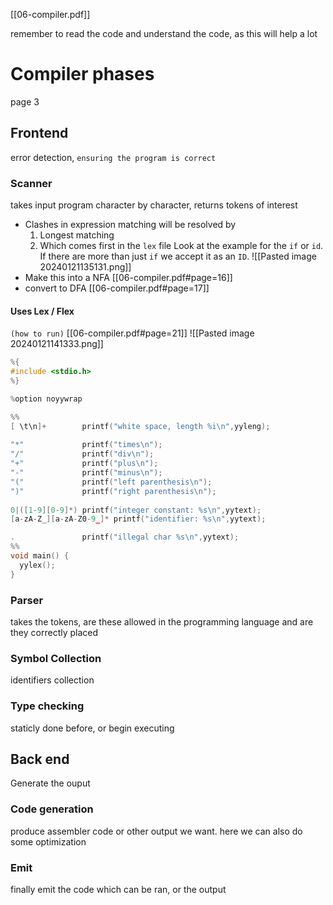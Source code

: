 [[06-compiler.pdf]]

remember to read the code and understand the code, as this will help a lot
# Compiler phases
page 3
## Frontend
error detection, `ensuring the program is correct`
### Scanner
takes input program character by character, returns tokens of interest
- Clashes in expression matching will be resolved by
	1. Longest matching
	2. Which comes first in the `lex` file
Look at the example for the `if` or `id`. If there are more than just `if` we accept it as an `ID`.
![[Pasted image 20240121135131.png]]
- Make this into a NFA
[[06-compiler.pdf#page=16]]
- convert to DFA
[[06-compiler.pdf#page=17]]
#### Uses Lex / Flex
`(how to run)` [[06-compiler.pdf#page=21]]
![[Pasted image 20240121141333.png]]
```c
%{
#include <stdio.h>
%}

%option noyywrap

%%
[ \t\n]+        printf("white space, length %i\n",yyleng);
 
"*"             printf("times\n");
"/"             printf("div\n");
"+"             printf("plus\n");
"-"             printf("minus\n");
"("             printf("left parenthesis\n");
")"             printf("right parenthesis\n");
 
0|([1-9][0-9]*) printf("integer constant: %s\n",yytext);
[a-zA-Z_][a-zA-Z0-9_]* printf("identifier: %s\n",yytext);

.               printf("illegal char %s\n",yytext);
%%
void main() {
  yylex();
}
```

### Parser
takes the tokens, are these allowed in the programming language and are they correctly placed
### Symbol Collection
identifiers collection
### Type checking
staticly done before, or begin executing
## Back end
Generate the ouput
### Code generation
produce assembler code or other output we want.
here we can also do some optimization
### Emit
finally emit the code which can be ran, or the output

